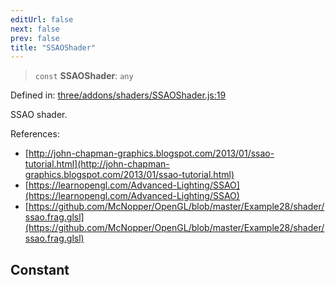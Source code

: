 ```yaml
---
editUrl: false
next: false
prev: false
title: "SSAOShader"
---
```


> `const` **SSAOShader**: `any`

Defined in: [three/addons/shaders/SSAOShader.js:19](https://github.com/DefinitelyMaybe/three-i18n/blob/fa57b79433d1c349ffb23a78727299c8d4190136/three/addons/shaders/SSAOShader.js#L19)

SSAO shader.

References:
- [http://john-chapman-graphics.blogspot.com/2013/01/ssao-tutorial.html](http://john-chapman-graphics.blogspot.com/2013/01/ssao-tutorial.html)
- [https://learnopengl.com/Advanced-Lighting/SSAO](https://learnopengl.com/Advanced-Lighting/SSAO)
- [https://github.com/McNopper/OpenGL/blob/master/Example28/shader/ssao.frag.glsl](https://github.com/McNopper/OpenGL/blob/master/Example28/shader/ssao.frag.glsl)

## Constant
